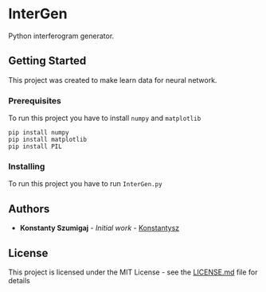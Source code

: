 # InterGen

Python interferogram generator.

## Getting Started

This project was created to make learn data for neural network.

### Prerequisites

To run this project you have to install `numpy` and `matplotlib`

```
pip install numpy
pip install matplotlib
pip install PIL
```

### Installing

To run this project you have to run `InterGen.py`

## Authors

* **Konstanty Szumigaj** - *Initial work* - [Konstantysz](https://github.com/Konstantysz)

## License

This project is licensed under the MIT License - see the [LICENSE.md](LICENSE.md) file for details
